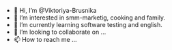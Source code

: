- 👋 Hi, I’m @Viktoriya-Brusnika
- 👀 I’m interested in smm-marketig, cooking and family.
- 🌱 I’m currently learning software testing and english.
- 💞️ I’m looking to collaborate on ...
- 📫 How to reach me ...

<!---
Viktoriya-Brusnika/Viktoriya-Brusnika is a ✨ special ✨ repository because its `README.md` (this file) appears on your GitHub profile.
You can click the Preview link to take a look at your changes.
--->
